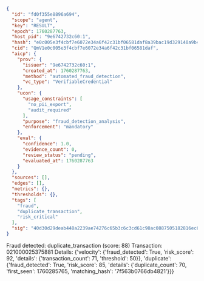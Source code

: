 ```json
{
  "id": "fd0f355e8896a694",
  "scope": "agent",
  "key": "RESULT",
  "epoch": 1760287763,
  "host_pid": "9e6742732c60:1",
  "hash": "e0c005e3f4cbf7e6072e34a6f42c31bf06581daf8a39bac19d329140a9b4d39d",
  "cid": "QmV1e0c005e3f4cbf7e6072e34a6f42c31bf06581daf",
  "aicp": {
    "prov": {
      "issuer": "9e6742732c60:1",
      "created_at": 1760287763,
      "method": "automated_fraud_detection",
      "vc_type": "VerifiableCredential"
    },
    "ucon": {
      "usage_constraints": [
        "no_pii_export",
        "audit_required"
      ],
      "purpose": "fraud_detection_analysis",
      "enforcement": "mandatory"
    },
    "eval": {
      "confidence": 1.0,
      "evidence_count": 0,
      "review_status": "pending",
      "evaluated_at": 1760287763
    }
  },
  "sources": [],
  "edges": [],
  "metrics": {},
  "thresholds": {},
  "tags": [
    "fraud",
    "duplicate_transaction",
    "risk_critical"
  ],
  "sig": "40d30d29deab448a2239ae74276c65b3c6c3cd61c98ac0887505182816ec610e"
}
```

Fraud detected: duplicate_transaction (score: 88)
Transaction: 021000025375881
Details: {'velocity': {'fraud_detected': True, 'risk_score': 92, 'details': {'transaction_count': 71, 'threshold': 50}}, 'duplicate': {'fraud_detected': True, 'risk_score': 85, 'details': {'duplicate_count': 70, 'first_seen': 1760285765, 'matching_hash': '7f563b0766db4821'}}}